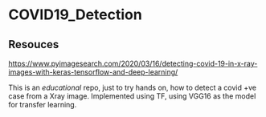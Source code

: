 # COVID19_Detection

## Resouces
https://www.pyimagesearch.com/2020/03/16/detecting-covid-19-in-x-ray-images-with-keras-tensorflow-and-deep-learning/

This is an *educational* repo, just to try hands on, how to detect a covid +ve case from a Xray image. Implemented using TF, using VGG16 as the model for transfer learning. 

